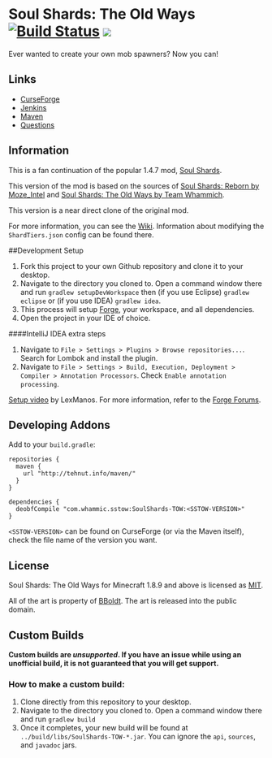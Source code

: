 # Soul Shards: The Old Ways [![Build Status](http://tehnut.info/jenkins/job/SoulShardsTOW/job/1.10/badge/icon)](http://tehnut.info/jenkins/job/SoulShardsTOW/job/1.10/) [![](http://cf.way2muchnoise.eu/full_soul-shards-the-old-ways_downloads.svg)](https://minecraft.curseforge.com/projects/soul-shards-the-old-ways)

Ever wanted to create your own mob spawners? Now you can!

## Links

* [CurseForge](http://minecraft.curseforge.com/projects/soul-shards-the-old-ways)
* [Jenkins](http://tehnut.info/jenkins/job/SoulShardsTOW/job/1.8.9/)
* [Maven](http://tehnut.info/maven/com/whammich/sstow/SoulShards-TOW/)
* [Questions](https://webchat.esper.net/?channels=tehnut)

## Information

This is a fan continuation of the popular 1.4.7 mod, [Soul Shards](http://www.minecraftforum.net/forums/mapping-and-modding/minecraft-mods/1285901-1-6-4-forgeirc-v1-0-18-soul-shards-v2-0-15-and#soulshards).

This version of the mod is based on the sources of [Soul Shards: Reborn by Moze_Intel](http://www.minecraftforum.net/forums/mapping-and-modding/minecraft-mods/wip-mods/1445947-1-7-10-soul-shards-reborn-original-soul-shards) and [Soul Shards: The Old Ways by Team Whammich](http://www.minecraftforum.net/forums/mapping-and-modding/minecraft-mods/2329877-soul-shards-the-old-ways-rc9-update).

This version is a near direct clone of the original mod.

For more information, you can see the [Wiki](https://github.com/TehNut/Soul-Shards-The-Old-Ways/wiki). Information about modifying the `ShardTiers.json` config can be found there.

##Development Setup

1. Fork this project to your own Github repository and clone it to your desktop.
2. Navigate to the directory you cloned to. Open a command window there and run `gradlew setupDevWorkspace` then (if you use Eclipse) `gradlew eclipse` or (if you use IDEA) `gradlew idea`. 
3. This process will setup [Forge](http://www.minecraftforge.net/forum/), your workspace, and all dependencies.
4. Open the project in your IDE of choice.

####IntelliJ IDEA extra steps

1. Navigate to `File > Settings > Plugins > Browse repositories...`. Search for Lombok and install the plugin.
2. Navigate to `File > Settings > Build, Execution, Deployment > Compiler > Annotation Processors`. Check `Enable annotation processing`. 

[Setup video](https://www.youtube.com/watch?v=8VEdtQLuLO0&feature=youtu.be) by LexManos. For more information, refer to the [Forge Forums](http://www.minecraftforge.net/forum/index.php/topic,14048.0.html).

## Developing Addons

Add to your `build.gradle`:

    repositories {
      maven {
        url "http://tehnut.info/maven/"
      }
    }
    
    dependencies {
      deobfCompile "com.whammic.sstow:SoulShards-TOW:<SSTOW-VERSION>"
    }
`<SSTOW-VERSION>` can be found on CurseForge (or via the Maven itself), check the file name of the version you want.

## License

Soul Shards: The Old Ways for Minecraft 1.8.9 and above is licensed as [MIT](https://tldrlegal.com/license/mit-license).

All of the art is property of [BBoldt](https://github.com/BBoldt/). The art is released into the public domain.

## Custom Builds
   
**Custom builds are *unsupported*. If you have an issue while using an unofficial build, it is not guaranteed that you will get support.**
   
### How to make a custom build:
   
1. Clone directly from this repository to your desktop.
2. Navigate to the directory you cloned to. Open a command window there and run `gradlew build`
3. Once it completes, your new build will be found at `../build/libs/SoulShards-TOW-*.jar`. You can ignore the `api`, `sources`, and `javadoc` jars.